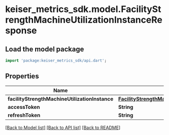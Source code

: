 # keiser_metrics_sdk.model.FacilityStrengthMachineUtilizationInstanceResponse

## Load the model package
```dart
import 'package:keiser_metrics_sdk/api.dart';
```

## Properties
Name | Type | Description | Notes
------------ | ------------- | ------------- | -------------
**facilityStrengthMachineUtilizationInstance** | [**FacilityStrengthMachineUtilizationInstanceData**](FacilityStrengthMachineUtilizationInstanceData.md) |  | 
**accessToken** | **String** |  | [optional] 
**refreshToken** | **String** |  | [optional] 

[[Back to Model list]](../README.md#documentation-for-models) [[Back to API list]](../README.md#documentation-for-api-endpoints) [[Back to README]](../README.md)



